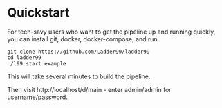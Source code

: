 # Quickstart

For tech-savy users who want to get the pipeline up and running quickly, you can install git, docker, docker-compose, and run

    git clone https://github.com/Ladder99/ladder99
    cd ladder99
    ./l99 start example

This will take several minutes to build the pipeline.

Then visit http://localhost/d/main - enter admin/admin for username/password.
